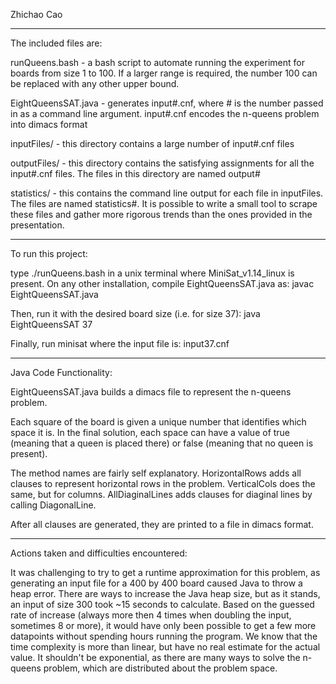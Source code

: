 Zhichao Cao

---------------------------------------------------------------------
The included files are:

runQueens.bash - a bash script to automate running the experiment for boards
from size 1 to 100. If a larger range is required, the number 100 can be
replaced with any other upper bound.

EightQueensSAT.java - generates input#.cnf, where # is the number passed in
as a command line argument. input#.cnf encodes the n-queens problem into
dimacs format

inputFiles/ - this directory contains a large number of input#.cnf files

outputFiles/ - this directory contains the satisfying assignments for all
the input#.cnf files. The files in this directory are named output#

statistics/ - this contains the command line output for each file in
inputFiles. The files are named statistics#. It is possible to write a small
tool to scrape these files and gather more rigorous trends than the ones
provided in the presentation.

---------------------------------------------------------------------
To run this project:

type ./runQueens.bash in a unix terminal where MiniSat_v1.14_linux is
present. On any other installation, compile EightQueensSAT.java as:
javac EightQueensSAT.java

Then, run it with the desired board size (i.e. for size 37):
java EightQueensSAT 37

Finally, run minisat where the input file is:
input37.cnf

---------------------------------------------------------------------
Java Code Functionality:

EightQueensSAT.java builds a dimacs file to represent the n-queens problem.

Each square of the board is given a unique number that identifies which
space it is. In the final solution, each space can have a value of true
(meaning that a queen is placed there) or false (meaning that no queen is
present).

The method names are fairly self explanatory. HorizontalRows adds all
clauses to represent horizontal rows in the problem. VerticalCols does the
same, but for columns. AllDiaginalLines adds clauses for diaginal lines by
calling DiagonalLine.

After all clauses are generated, they are printed to a file in dimacs
format.

---------------------------------------------------------------------
Actions taken and difficulties encountered:

It was challenging to try to get a runtime approximation for this problem,
as generating an input file for a 400 by 400 board caused Java to throw a
heap error. There are ways to increase the Java heap size, but as it stands,
an input of size 300 took ~15 seconds to calculate. Based on the guessed
rate of increase (always more then 4 times when doubling the input,
sometimes 8 or more), it would have only been possible to get a few more
datapoints without spending hours running the program. We know that the time
complexity is more than linear, but have no real estimate for the actual
value. It shouldn't be exponential, as there are many ways to solve the
n-queens problem, which are distributed about the problem space.

